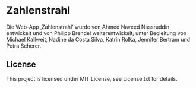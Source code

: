 # Zahlenstrahl

Die Web-App ‚Zahlenstrahl‘ wurde von Ahmed Naveed Nassruddin entwickelt und von Philipp Brendel weiterentwickelt, unter Begleitung von Michael Kallweit, Nadine da Costa Silva, Katrin Rolka, Jennifer Bertram und Petra Scherer.

## License
This project is licensed under MIT License, see License.txt for details.
